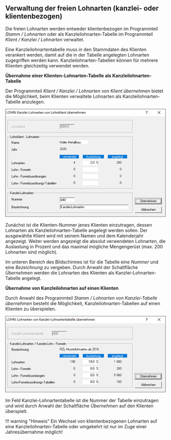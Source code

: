 ## Verwaltung der freien Lohnarten (kanzlei- oder klientenbezogen)

Die freien Lohnarten werden entweder klientenbezogen im Programmteil *Stamm / Lohnarten* oder als Kanzleilohnarten-Tabelle im Programmteil *Klient / Kanzlei / Lohnarten* verwaltet.

Eine Kanzleilohnartentabelle muss in den Stammdaten des Klienten verankert werden, damit auf die in der Tabelle angelegten Lohnarten zugegriffen werden kann. Kanzleilohnarten-Tabellen können für mehrere Klienten gleichzeitig verwendet werden.

**Übernahme einer Klienten-Lohnarten-Tabelle als Kanzleilohnarten-Tabelle**

Der Programmteil *Klient / Kanzlei / Lohnarten von Klient übernehmen* bietet die Möglichkeit, beim Klienten verwaltete Lohnarten als Kanzleilohnarten-Tabelle anzulegen.

![Image](<img/image169.png>)

Zunächst ist die Klienten-Nummer jenes Klienten einzutragen, dessen Lohnarten als Kanzleilohnarten-Tabelle angelegt werden sollen. Der ausgewählte Klient wird mit seinem Namen und dem Kalenderjahr angezeigt. Weiter werden angezeigt die absolut verwendeten Lohn­arten, die Auslastung in Prozent und das maximal mögliche Mengengerüst (max. 200 Lohnarten sind möglich).

Im unteren Bereich des Bildschirmes ist für die Tabelle eine *Nummer* und eine *Bezeichnung* zu vergeben. Durch Anwahl der Schaltfläche *Übernehmen* werden die Lohnarten des Klienten als Kanzlei-Lohnarten-Tabelle angelegt.

**Übernahme von Kanzleilohnarten auf einen Klienten**

Durch Anwahl des Programmteil *Stamm / Lohnarten von Kanzlei-Tabelle übernehmen* besteht die Möglichkeit, Kanzleilohnarten-Tabellen auf einen Klienten zu überspielen.

![Image](<img/image170.png>)

Im Feld Kanzlei-Lohnartentabelle ist die Nummer der Tabelle einzutragen und wird durch Anwahl der Schaltfläche *Übernehmen* auf den Klienten überspielt.

!!! warning "Hinweis"
    Ein Wechsel von klientenbezogenen Lohnarten auf eine Kanzleilohnarten-Tabelle oder umgekehrt ist nur im Zuge einer Jahresübernahme möglich\!<span id="_Ref469360652" class="anchor"></span>
